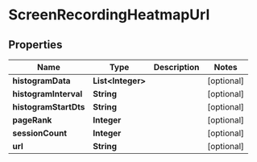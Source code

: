 

# ScreenRecordingHeatmapUrl


## Properties

| Name | Type | Description | Notes |
|------------ | ------------- | ------------- | -------------|
|**histogramData** | **List&lt;Integer&gt;** |  |  [optional] |
|**histogramInterval** | **String** |  |  [optional] |
|**histogramStartDts** | **String** |  |  [optional] |
|**pageRank** | **Integer** |  |  [optional] |
|**sessionCount** | **Integer** |  |  [optional] |
|**url** | **String** |  |  [optional] |



